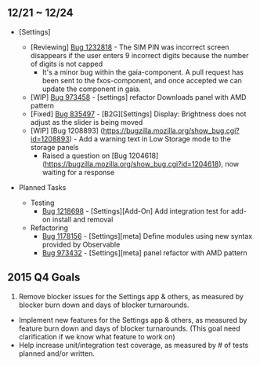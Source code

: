 ## 12/21 ~ 12/24

- [Settings]
	- [Reviewing] [Bug 1232818](https://bugzilla.mozilla.org/show_bug.cgi?id=1232818) - The SIM PIN was incorrect screen disappears if the user enters 9 incorrect digits because the number of digits is not capped
		- It's a minor bug within the gaia-component. A pull request has been sent to the fxos-component, and once accepted we can update the component in gaia.
	- [WIP] [Bug 973458](https://bugzilla.mozilla.org/show_bug.cgi?id=973458) - [settings] refactor Downloads panel with AMD pattern
	- [Fixed] [Bug 835497](https://bugzilla.mozilla.org/show_bug.cgi?id=835497) - [B2G][Settings] Display: Brightness does not adjust as the slider is being moved
	- [WIP] [Bug 1208893] (https://bugzilla.mozilla.org/show_bug.cgi?id=1208893) - Add a warning text in Low Storage mode to the storage panels
		- Raised a question on [Bug 1204618] (https://bugzilla.mozilla.org/show_bug.cgi?id=1204618), now waiting for a response

- Planned Tasks
	- Testing
		- [Bug 1218698](https://bugzilla.mozilla.org/show_bug.cgi?id=1218698) - [Settings][Add-On] Add integration test for add-on install and removal
	- Refactoring
		- [Bug 1178156](https://bugzilla.mozilla.org/show_bug.cgi?id=1178156) - [Settings][meta] Define modules using new syntax provided by Observable
		- [Bug 973432](https://bugzilla.mozilla.org/show_bug.cgi?id=973432) - [Settings][meta] panel refactor with AMD pattern

## 2015 Q4 Goals

1. Remove blocker issues for the Settings app & others, as measured by blocker burn down and days of blocker turnarounds.
- Implement new features for the Settings app & others, as measured by feature burn down and days of blocker turnarounds. (This goal need clarification if we know what feature to work on)
- Help increase unit/integration test coverage, as measured by # of tests planned and/or written.

